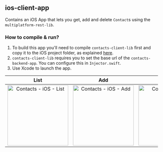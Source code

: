## ios-client-app
Contains an iOS App that lets you get, add and delete `Contact`s using the `multiplatform-rest-lib`.

### How to compile & run?
1. To build this app you'll need to compile `contacts-client-lib` first and copy it to the iOS project folder, as explained [here](../contacts-client-lib/README.md).
2. `contacts-client-lib` requires you to set the base url of the `contacts-backend-app`. You can configure this in `Injector.swift`.
3. Use Xcode to launch the app.

List | Add | Delete
:---: | :---: | :---:
<img width="200" alt="Contacts - iOS - List" src="https://github.com/fernandospr/multiplatform-network-client-lib/assets/4404680/f98ffd70-89a8-4507-82a3-8e45e8ae5969"> | <img width="200" alt="Contacts - iOS - Add" src="https://github.com/fernandospr/multiplatform-network-client-lib/assets/4404680/ca2e186d-8889-435a-b7d2-311f55653a19"> | <img width="200" alt="Contacts - iOS - Delete" src="https://github.com/fernandospr/multiplatform-network-client-lib/assets/4404680/2bb8df1a-3b7e-4c14-891a-cd674ea78740">